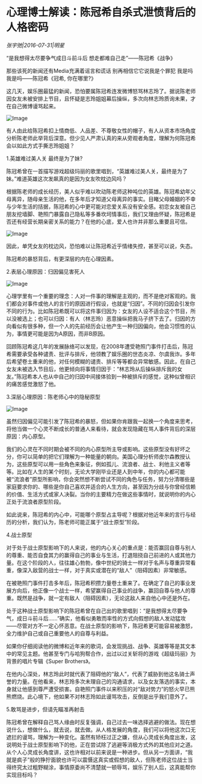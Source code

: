 # 心理博士解读：陈冠希自杀式泄愤背后的人格密码

*张宇弛|2016-07-31|明星*

“是我想得太尽要争气成日斗前斗后 想走都难自己走”——陈冠希《战争》

那些该死的新闻还有Media充满着谣言和谎话 别再相信它它说我是个罪犯 我是吗 我是吗——陈冠希《冠希, 你在哪里?》

这几天，娱乐圈最猛的新闻，恐怕要属陈冠希连发微博怒骂林志玲了。据说陈老师因女友未被安排上节目，且怀疑是志玲姐姐幕后操纵，多次向林志玲质询未果，才在自己微博谩骂起来。

![Image](http://p1.pstatp.com/large/3b080002651106a2e010)

有人由此给陈冠希扣上情商低、人品差、不尊敬女性的帽子，有人从资本市场角度分析陈老师此举背后深意。但少见人严肃认真的来从旁观者角度，理解为何陈冠希会以如此方式手撕志玲姐姐？

1.英雄难过美人关 最终是为了妹?

陈冠希曾在一首描写游戏超级玛丽的歌里唱到，“英雄难过美人关，最终是为了妹。”难道英雄这次发飙真的是因为女友吹枕边风吗？

根据陈老师的成长经历，美人似乎难以吹动陈老师这种吨位的英雄。陈冠希幼年父母离异，随母亲生活的他，在多年后才知道父母离异的事实。目睹父母婚姻的不幸与少年生活的拮据，陈冠希的心中更可能对恋爱关系没有安全感。初恋女友被自己朋友挖墙脚、艳照门暴露自己隐私等多番坎坷情事后，我们又理由怀疑，陈冠希是否还有经营长期亲密关系的能力？在他的心底，爱人也许并非那么重要且可信。

![Image](http://p3.pstatp.com/large/3b0300042ad6889e0bb8)

因此，单凭女友的枕边风，恐怕难以让陈冠希近乎情绪失控，甚至可以说，失态。

陈冠希的暴怒背后，有更深层的内在心理因素。

2.表层心理原因：归因偏见害死人

![Image](http://p3.pstatp.com/large/3b06000413e8c3544fd7)

心理学里有一个重要的理念：人对一件事的理解是主观的，而不是绝对客观的。我们都会对事件或他人的言行的原因进行假设，也就是“归因”。不同的归因会引发你不同的行为。比如陈冠希既可以将这件事归因为：女友的人设不适合这个节目，所以没被选上；也可以归因：有人（林志玲）恶意操纵把我马子挤下去了。归因的方向看似有很多种，但一个人的先前经历会让他产生一种归因偏向，他会习惯性的认为，事情更可能是因为A原因，而非B原因。

回顾陈冠希这几年的发展脉络可以发现，在2008年遭受艳照门事件打击后，陈冠希需要承受各种谴责、批评与排斥，他领教了娱乐圈的世态炎凉、尔虞我诈。多年后希望卷土重来的他，对任何模糊的谴责、排斥等等都会异常敏感。因此，在自己女友未被选入节目后，他更倾向将事情归因于：“林志玲从后操纵排斥我的女友。”陈冠希本人也从中自己的归因中间接体验到一种被排斥的感觉，这种似曾相识的痛苦感觉激怒了他。

3.深层心理原因：陈老师心中的隐秘原型

![Image](http://p3.pstatp.com/large/3b0300042ad530f3852f)

虽然归因偏见可能引发了陈冠希的暴怒，但如果你肯跟我一起换一个角度来思考，将他当做一个心灵不断成长的普通人来看待，就会发现隐藏在骂人事件背后的深层原因：内心原型。

我们的心灵在不同时期会被不同的内心原型所主导或影响。这些原型没有好坏之分，你可以简单的把它们理解为一种能量的朝向。美国心理分析师皮尔森教授认为，这些原型可以用一些角色来象征，例如孤儿、流浪者、战士、利他主义者等等。比如在人生的某个时刻，无论大学刚毕业还是人到中年，你的内心都可能被“流浪者”原型所影响，你会突然想不断尝试不同的角色与任务，努力分清哪些是家庭要求你的、哪些是你自己喜欢并适合的人生方向，甚至因为分歧与你曾经信赖的价值、生活方式或家人决裂。当你的主要精力在做这些事情时，就说明你的内心正处于流浪者原型阶段。

如此说来，陈冠希的内心中，可能哪个原型占主导呢？根据对他近年来的言行与经历的分析，我们认为，陈老师可能正属于“战士原型”阶段。

4.战士原型

对于处于战士原型影响下的人来说，他的内心关心的重点是：能否赢回自尊与别人的尊重、能否自食其力的赢得自己的事业与生活，打退阻挠自己前进的人或其他力量。在这个阶段的人，往往雄心勃勃，像中世纪的骑士一样对于名声与尊重异常看重，像深入敌营的战士一样，对于真实或潜在的“敌人”（阻碍因素）非常敏感。

在被艳照门事件打击多年后，陈冠希积攒力量卷土重来了。在确定了自己的事业发展方向后，他正像一个战士一样，希望赢得自己事业的战争，赢回自尊与他人的尊重。既然是战争，就一定有敌人（阻碍因素），无论这敌人来自他心中还是外在。

处于这种战士原型影响下的陈冠希曾在自己出的歌里唱到：“是我想得太尽要争气，成日斗前斗后......”确实，他看似勇敢而率性的方式向假想的敌人发动猛攻——尽管对方不一定心怀恶意。在战士原型的影响下，陈冠希更可能容易被激怒，全力维护自己或自己重要他人的自尊与利益。

如果你仔细阅读他的微博和近年来的歌词，会发现挑战、战争、英雄等等是其文本中的常见主题。他甚至专门与哈狗帮合作，出过以过关斩将的游戏《超级玛丽》为背景的唱片专辑《Super Brothers》。

在他内心深处，林志玲此时就代表了阻碍他的“敌人”，代表了威胁到他这名骑士声誉的力量。在他看来，林志玲多次未理自己的沟通请求，以及女友落选的事实，本身就让他感到尊严遭受损害。自艳照门事件以来积压的对“敌对势力”的怒火早已熊熊燃烧。此心境下，他如果不对林志玲如此谩骂攻击，反倒是出乎我们意外了。

5.敢骂是进步，但请先瞄准再射击

陈冠希曾在解释自己骂人缘由时反复强调，自己过去一味选择逃避的做法。现在想说什么，想做什么，就去说，就去做。从人格发展的角度，我们可以将他这次口无遮拦的谩骂，理解为一种变化。虽然有矫枉过正之嫌，但从心灵成长角度出发，这说明处于战士原型影响下的他，正在尝试除了逃避等消极方式外的其他应对之道。从个人心灵成长角度讲，这也许相对以前来说是一种进步。但从另一方面讲，“我就是疯子”般的狰狞面貌也许可以震慑这真实或假想的敌人，但陈老师这位战士当得终究太过粗野糊涂，事情原委尚不清楚就一顿辱骂，娱乐了别人后，这真能帮你实现目标吗？

